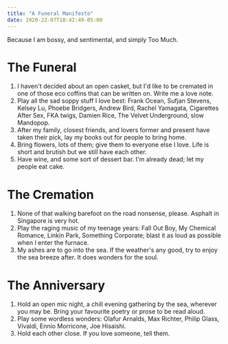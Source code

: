 ```yaml
---
title: "A Funeral Manifesto"
date: 2020-22-07T18:42:49-05:00
---
```


Because I am bossy, and sentimental, and simply Too Much.

# The Funeral

1. I haven't decided about an open casket, but I'd like to be cremated in one of those eco coffins that can be written on. Write me a love note.
1. Play all the sad soppy stuff I love best: Frank Ocean, Sufjan Stevens, Kelsey Lu, Phoebe Bridgers, Andrew Bird, Rachel Yamagata, Cigarettes After Sex, FKA twigs, Damien Rice, The Velvet Underground, slow Mandopop.
1. After my family, closest friends, and lovers former and present have taken their pick, lay my books out for people to bring home.
1. Bring flowers, lots of them; give them to everyone else I love. Life is short and brutish but we still have each other.
1. Have wine, and some sort of dessert bar. I'm already dead; let my people eat cake.

# The Cremation

1. None of that walking barefoot on the road nonsense, please. Asphalt in Singapore is very hot.
1. Play the raging music of my teenage years: Fall Out Boy, My Chemical Romance,  Linkin Park, Something Corporate; blast it as loud as possible when I enter the furnace.
1. My ashes are to go into the sea. If the weather's any good, try to enjoy the sea breeze after. It does wonders for the soul.

# The Anniversary

1. Hold an open mic night, a chill evening gathering by the sea, wherever you may be. Bring your favourite poetry or prose to be read aloud.
1. Play some wordless wonders: Olafur Arnalds, Max Richter, Philip Glass, Vivaldi, Ennio Morricone, Joe Hisaishi.
1. Hold each other close. If you love someone, tell them.
